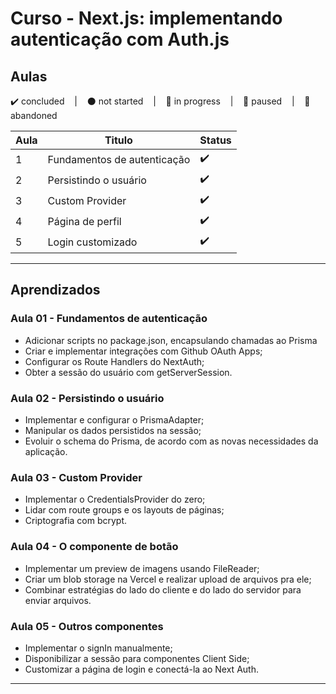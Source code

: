 # Curso - Next.js: implementando autenticação com Auth.js

## Aulas
<p>
  ✔️ concluded &nbsp;&nbsp;&nbsp;|&nbsp;&nbsp;&nbsp;
  ⚫ not started &nbsp;&nbsp;&nbsp;|&nbsp;&nbsp;&nbsp;
  🔵 in progress &nbsp;&nbsp;&nbsp;|&nbsp;&nbsp;&nbsp;
  🔶 paused &nbsp;&nbsp;&nbsp;|&nbsp;&nbsp;&nbsp;
  🔴 abandoned 
</p>

| Aula | Titulo | Status |
| --- | --- | --- |
| 1 | Fundamentos de autenticação | ✔️ |
| 2 | Persistindo o usuário | ✔️ |
| 3 | Custom Provider | ✔️ |
| 4 | Página de perfil | ✔️ |
| 5 | Login customizado | ✔️ |

---

## Aprendizados

### Aula 01 - Fundamentos de autenticação
<ul>
  <li>Adicionar scripts no package.json, encapsulando chamadas ao Prisma</li>
  <li>Criar e implementar integrações com Github OAuth Apps;</li>
  <li>Configurar os Route Handlers do NextAuth;</li>
  <li>Obter a sessão do usuário com getServerSession.</li>
</ul>

### Aula 02 - Persistindo o usuário
<ul>
  <li>Implementar e configurar o PrismaAdapter;</li>
  <li>Manipular os dados persistidos na sessão;</li>
  <li>Evoluir o schema do Prisma, de acordo com as novas necessidades da aplicação.</li>
</ul>

### Aula 03 - Custom Provider
<ul>
  <li>Implementar o CredentialsProvider do zero;</li>
  <li>Lidar com route groups e os layouts de páginas;</li>
  <li>Criptografia com bcrypt.</li>
</ul>

### Aula 04 - O componente de botão
<ul>
  <li>Implementar um preview de imagens usando FileReader;</li>
  <li>Criar um blob storage na Vercel e realizar upload de arquivos pra ele;</li>
  <li>Combinar estratégias do lado do cliente e do lado do servidor para enviar arquivos.</li>
</ul>

### Aula 05 - Outros componentes
<ul>
  <li>Implementar o signIn manualmente;</li>
  <li>Disponibilizar a sessão para componentes Client Side;</li>
  <li>Customizar a página de login e conectá-la ao Next Auth.</li>
</ul>

---
